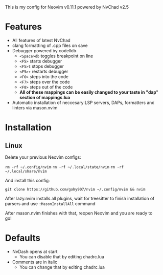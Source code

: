This is my config for Neovim v0.11.1 powered by NvChad v2.5

# Features
- All features of latest NvChad
- clang formatting of .cpp files on save
- Debugger powered by codelldb
    - `<Space>db` toggles breakpoint on line
    - `<F5>` starts debugger
    - `<F5>t` stops debugger
    - `<F5>r` restarts debugger
    - `<F6>` steps into the code 
    - `<F7>` steps over the code 
    - `<F8>` steps out of the code
    - **All of these mappings can be easily changed to your taste in "dap" section of mappings.lua** 
- Automatic installation of neccesary LSP servers, DAPs, formatters and linters via mason.nvim

# Installation
## Linux
Delete your previous Neovim configs:

`rm -rf ~/.config/nvim`
`rm -rf ~/.local/state/nvim`
`rm -rf ~/.local/share/nvim`

And install this config: 

`git clone https://github.com/gohy907/nvim ~/.config/nvim && nvim`

After lazy.nvim installs all plugins, wait for treesitter to finish installation of parsers and use `:MasonInstallAll` command

After mason.nvim finishes with that, reopen Neovim and you are ready to go!

# Defaults
- NvDash opens at start 
    - You can disable that by editing chadrc.lua
- Comments are in italic 
    - You can change that by editing chadrc.lua

